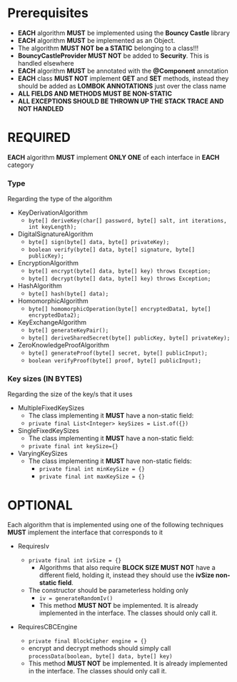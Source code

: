 # Prerequisites
- **EACH** algorithm **MUST** be implemented using the **Bouncy Castle** library
- **EACH** algorithm **MUST** be implemented as an Object.
- The algorithm **MUST NOT be a STATIC** belonging to a class!!!
- **BouncyCastleProvider MUST NOT** be added to **Security**. This is handled elsewhere 
- **EACH** algorithm **MUST** be annotated with the **@Component** annotation
- **EACH** class **MUST NOT** implement **GET** and **SET** methods, instead they should be added as **LOMBOK ANNOTATIONS** just over the class name
- **ALL FIELDS AND METHODS MUST BE NON-STATIC**
- **ALL EXCEPTIONS SHOULD BE THROWN UP THE STACK TRACE AND NOT HANDLED**

# REQUIRED
**EACH** algorithm **MUST** implement **ONLY ONE** of each interface in **EACH** category
### Type
Regarding the type of the algorithm
- KeyDerivationAlgorithm
  - `byte[] deriveKey(char[] password, byte[] salt, int iterations, int keyLength);`
- DigitalSignatureAlgorithm
  - `byte[] sign(byte[] data, byte[] privateKey);`
  - `boolean verify(byte[] data, byte[] signature, byte[] publicKey);`
- EncryptionAlgorithm
  - `byte[] encrypt(byte[] data, byte[] key) throws Exception;`
  - `byte[] decrypt(byte[] data, byte[] key) throws Exception;`
- HashAlgorithm
  - `byte[] hash(byte[] data);`
- HomomorphicAlgorithm
  - `byte[] homomorphicOperation(byte[] encryptedData1, byte[] encryptedData2);`
- KeyExchangeAlgorithm
  - `byte[] generateKeyPair();`
  - `byte[] deriveSharedSecret(byte[] publicKey, byte[] privateKey);`
- ZeroKnowledgeProofAlgorithm
  - `byte[] generateProof(byte[] secret, byte[] publicInput);`
  - `boolean verifyProof(byte[] proof, byte[] publicInput);`

### Key sizes (IN BYTES)
Regarding the size of the key/s that it uses
- MultipleFixedKeySizes 
  - The class implementing it **MUST** have a non-static field:
  - ``private final List<Integer> keySizes = List.of({})``
- SingleFixedKeySizes   
  - The class implementing it **MUST** have a non-static field:
  - ``private final int keySize={}``
- VaryingKeySizes       
  - The class implementing it **MUST** have non-static fields:
    - ``private final int minKeySize = {}``
    - ``private final int maxKeySize = {}``

# OPTIONAL
Each algorithm that is implemented using one of the following techniques **MUST** implement the interface that corresponds to it
- RequiresIv
  - `private final int ivSize = {}`
    - Algorithms that also require **BLOCK SIZE MUST NOT** have a different field, holding it, instead they should use the **ivSize non-static field**.
  - The constructor should be parameterless holding only
    - `iv = generateRandomIv()`
    - This method **MUST NOT** be implemented. It is already implemented in the interface. The classes should only call it.

- RequiresCBCEngine
  - `private final BlockCipher engine = {}`
  - encrypt and decrypt methods should simply call `processData(boolean, byte[] data, byte[] key)`
  - This method **MUST NOT** be implemented. It is already implemented in the interface. The classes should only call it.